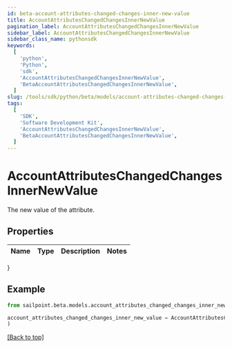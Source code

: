 ```yaml
---
id: beta-account-attributes-changed-changes-inner-new-value
title: AccountAttributesChangedChangesInnerNewValue
pagination_label: AccountAttributesChangedChangesInnerNewValue
sidebar_label: AccountAttributesChangedChangesInnerNewValue
sidebar_class_name: pythonsdk
keywords:
  [
    'python',
    'Python',
    'sdk',
    'AccountAttributesChangedChangesInnerNewValue',
    'BetaAccountAttributesChangedChangesInnerNewValue',
  ]
slug: /tools/sdk/python/beta/models/account-attributes-changed-changes-inner-new-value
tags:
  [
    'SDK',
    'Software Development Kit',
    'AccountAttributesChangedChangesInnerNewValue',
    'BetaAccountAttributesChangedChangesInnerNewValue',
  ]
---
```


# AccountAttributesChangedChangesInnerNewValue

The new value of the attribute.

## Properties

| Name | Type | Description | Notes |
| ---- | ---- | ----------- | ----- |

}

## Example

```python
from sailpoint.beta.models.account_attributes_changed_changes_inner_new_value import AccountAttributesChangedChangesInnerNewValue

account_attributes_changed_changes_inner_new_value = AccountAttributesChangedChangesInnerNewValue(
)

```

[[Back to top]](#)

